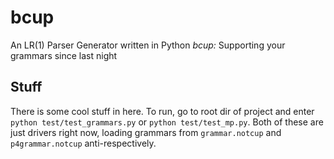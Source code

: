# bcup
An LR(1) Parser Generator written in Python
*bcup:* Supporting your grammars since last night

## Stuff
There is some cool stuff in here. To run, go to root dir of project and enter
`python test/test_grammars.py` or `python test/test_mp.py`. Both of these are
just drivers right now, loading grammars from `grammar.notcup` and
`p4grammar.notcup` anti-respectively.
